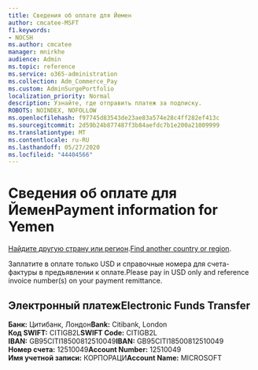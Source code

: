 ```yaml
---
title: Сведения об оплате для Йемен
author: cmcatee-MSFT
f1.keywords:
- NOCSH
ms.author: cmcatee
manager: mnirkhe
audience: Admin
ms.topic: reference
ms.service: o365-administration
ms.collection: Adm_Commerce_Pay
ms.custom: AdminSurgePortfolio
localization_priority: Normal
description: Узнайте, где отправить платеж за подписку.
ROBOTS: NOINDEX, NOFOLLOW
ms.openlocfilehash: f97745d83543de23ae83a574e28c4ff282ef413c
ms.sourcegitcommit: 2d59b24b877487f3b84aefdc7b1e200a21009999
ms.translationtype: MT
ms.contentlocale: ru-RU
ms.lasthandoff: 05/27/2020
ms.locfileid: "44404566"
---
```

# <a name="payment-information-for-yemen"></a><span data-ttu-id="9f5ad-103">Сведения об оплате для Йемен</span><span class="sxs-lookup"><span data-stu-id="9f5ad-103">Payment information for Yemen</span></span>

<span data-ttu-id="9f5ad-104">[Найдите другую страну или регион](../billing-and-payments/pay-for-your-subscription.md).</span><span class="sxs-lookup"><span data-stu-id="9f5ad-104">[Find another country or region](../billing-and-payments/pay-for-your-subscription.md).</span></span>

<span data-ttu-id="9f5ad-105">Заплатите в оплате только USD и справочные номера для счета-фактуры в предъявлении к оплате.</span><span class="sxs-lookup"><span data-stu-id="9f5ad-105">Please pay in USD only and reference invoice number(s) on your payment remittance.</span></span>

## <a name="electronic-funds-transfer"></a><span data-ttu-id="9f5ad-106">Электронный платеж</span><span class="sxs-lookup"><span data-stu-id="9f5ad-106">Electronic Funds Transfer</span></span>

<span data-ttu-id="9f5ad-107">**Банк:** Цитибанк, Лондон</span><span class="sxs-lookup"><span data-stu-id="9f5ad-107">**Bank:** Citibank, London</span></span>  
<span data-ttu-id="9f5ad-108">**Код SWIFT:** CITIGB2L</span><span class="sxs-lookup"><span data-stu-id="9f5ad-108">**SWIFT Code:** CITIGB2L</span></span>  
<span data-ttu-id="9f5ad-109">**IBAN:** GB95CITI18500812510049</span><span class="sxs-lookup"><span data-stu-id="9f5ad-109">**IBAN:** GB95CITI18500812510049</span></span>  
<span data-ttu-id="9f5ad-110">**Номер счета:** 12510049</span><span class="sxs-lookup"><span data-stu-id="9f5ad-110">**Account Number:** 12510049</span></span>  
<span data-ttu-id="9f5ad-111">**Имя учетной записи:** КОРПОРАЦИ</span><span class="sxs-lookup"><span data-stu-id="9f5ad-111">**Account Name:** MICROSOFT</span></span>  
